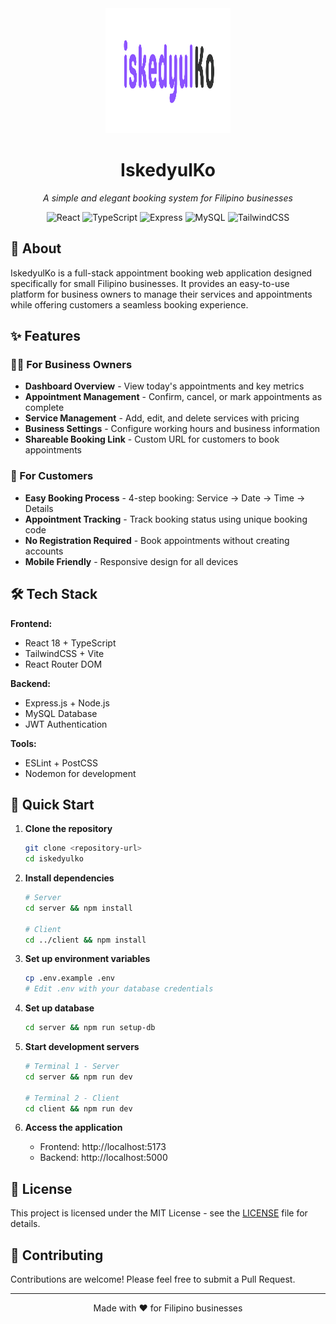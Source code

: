 <div align="center">
  <img src="client/public/iskedyulKo.svg" alt="IskedyulKo Logo" width="200" height="200">

  # IskedyulKo

  *A simple and elegant booking system for Filipino businesses*

  ![React](https://img.shields.io/badge/React-18-blue)
  ![TypeScript](https://img.shields.io/badge/TypeScript-5.8-blue)
  ![Express](https://img.shields.io/badge/Express.js-4.18-green)
  ![MySQL](https://img.shields.io/badge/MySQL-8.0-orange)
  ![TailwindCSS](https://img.shields.io/badge/TailwindCSS-3.4-cyan)
</div>

## 📖 About

IskedyulKo is a full-stack appointment booking web application designed specifically for small Filipino businesses. It provides an easy-to-use platform for business owners to manage their services and appointments while offering customers a seamless booking experience.

## ✨ Features

### 👨‍💼 For Business Owners
- **Dashboard Overview** - View today's appointments and key metrics
- **Appointment Management** - Confirm, cancel, or mark appointments as complete
- **Service Management** - Add, edit, and delete services with pricing
- **Business Settings** - Configure working hours and business information
- **Shareable Booking Link** - Custom URL for customers to book appointments

### 👥 For Customers
- **Easy Booking Process** - 4-step booking: Service → Date → Time → Details
- **Appointment Tracking** - Track booking status using unique booking code
- **No Registration Required** - Book appointments without creating accounts
- **Mobile Friendly** - Responsive design for all devices

## 🛠️ Tech Stack

**Frontend:**
- React 18 + TypeScript
- TailwindCSS + Vite
- React Router DOM

**Backend:**
- Express.js + Node.js
- MySQL Database
- JWT Authentication

**Tools:**
- ESLint + PostCSS
- Nodemon for development

## 🚀 Quick Start

1. **Clone the repository**
   ```bash
   git clone <repository-url>
   cd iskedyulko
   ```

2. **Install dependencies**
   ```bash
   # Server
   cd server && npm install

   # Client
   cd ../client && npm install
   ```

3. **Set up environment variables**
   ```bash
   cp .env.example .env
   # Edit .env with your database credentials
   ```

4. **Set up database**
   ```bash
   cd server && npm run setup-db
   ```

5. **Start development servers**
   ```bash
   # Terminal 1 - Server
   cd server && npm run dev

   # Terminal 2 - Client
   cd client && npm run dev
   ```

6. **Access the application**
   - Frontend: http://localhost:5173
   - Backend: http://localhost:5000

## 📄 License

This project is licensed under the MIT License - see the [LICENSE](LICENSE) file for details.

## 🤝 Contributing

Contributions are welcome! Please feel free to submit a Pull Request.

---

<div align="center">
  Made with ❤️ for Filipino businesses
</div>